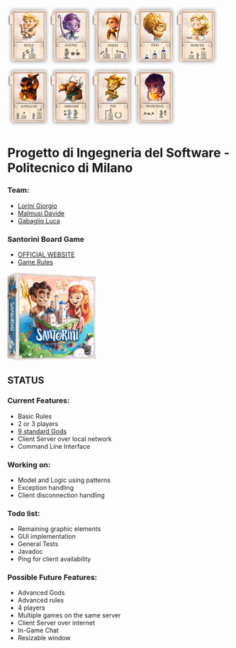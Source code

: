 <img src="src/main/resources/Santorini%20Images/SchermataSelezioneGod/LowQuality/Apollo.png" alt="alt text" width="95"><img src="src/main/resources/Santorini%20Images/SchermataSelezioneGod/LowQuality/Artemis.png" alt="alt text" width="95"><img src="src/main/resources/Santorini%20Images/SchermataSelezioneGod/LowQuality/Athena.png" alt="alt text" width="95"><img src="src/main/resources/Santorini%20Images/SchermataSelezioneGod/LowQuality/Atlas.png" alt="alt text" width="95"><img src="src/main/resources/Santorini%20Images/SchermataSelezioneGod/LowQuality/Demeter.png" alt="alt text" width="95"><img src="src/main/resources/Santorini%20Images/SchermataSelezioneGod/LowQuality/Hepheastus.png" alt="alt text" width="95"><img src="src/main/resources/Santorini%20Images/SchermataSelezioneGod/LowQuality/Minotaur.png" alt="alt text" width="95"><img src="src/main/resources/Santorini%20Images/SchermataSelezioneGod/LowQuality/Pan.png" alt="alt text" width="95"><img src="src/main/resources/Santorini%20Images/SchermataSelezioneGod/LowQuality/Prometheus.png" alt="alt text" width="95">

# Progetto di Ingegneria del Software - Politecnico di Milano

### Team:
* [Lorini Giorgio](https://github.com/giorgiolorini)
* [Malmusi Davide](https://github.com/malmu99)
* [Gabaglio Luca](https://github.com/luca98gab)

### Santorini Board Game

* [OFFICIAL WEBSITE]
* [Game Rules]

[Game Rules]: <http://files.roxley.com/Santorini-Rulebook-Web-2016.08.14.pdf>
[OFFICIAL WEBSITE]: <https://roxley.com/products/santorini?currency=EUR>

<img src="src/main/resources/Santorini%20Images/GameIcon.png" alt="alt text" width="200" height="200">


## STATUS

### Current Features:

* Basic Rules
* 2 or 3 players
* [9 standard Gods](src/main/resources/Santorini%20Images/Gods.txt)
* Client Server over local network
* Command Line Interface

### Working on:

* Model and Logic using patterns
* Exception handling
* Client disconnection handling

### Todo list:

* Remaining graphic elements
* GUI implementation
* General Tests
* Javadoc
* Ping for client availability

### Possible Future Features:

* Advanced Gods
* Advanced rules
* 4 players
* Multiple games on the same server
* Client Server over internet
* In-Game Chat
* Resizable window
